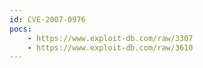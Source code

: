```yaml
---
id: CVE-2007-0976
pocs:
    - https://www.exploit-db.com/raw/3307
    - https://www.exploit-db.com/raw/3610
---
```


